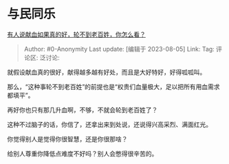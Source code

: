 # 与民同乐
[有人说献血如果真的好，轮不到老百姓，你怎么看？](https://www.zhihu.com/question/607114277/answer/3151772307)

> Author: #0-Anonymity
> Last update: [编辑于 2023-08-05]
> Link:
> Tag:
> 评论区:
> 泛讨论:

就假设献血真的很好，献得越多越有好处，而且是大好特好，好得呱呱叫。

那么，“这种事轮不到老百姓”的前提也是“权贵们血量极大，足以把所有用血需求都填平”。

再好你也只有那几升血啊，不够，不就会轮到老百姓了？

这种不过脑子的话，你信了，还拿出来到处说，还说得兴高采烈、满面红光。

你觉得别人是觉得你很智慧，还是你很那啥？

给别人尊重你降低点难度不好吗？别人会憋得很辛苦的。